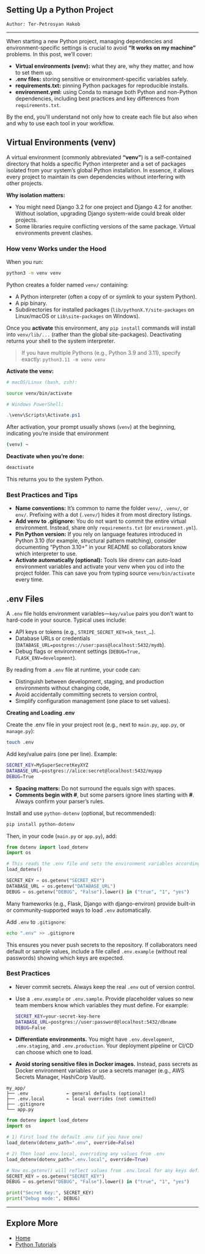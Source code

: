 ## Setting Up a Python Project


```
Author: Ter-Petrosyan Hakob
```

---

When starting a new Python project, managing dependencies and environment-specific settings is crucial to avoid 
**“It works on my machine”** problems. In this post, we’ll cover:

- **Virtual environments (venv):** what they are, why they matter, and how to set them up.
- **.env files:** storing sensitive or environment-specific variables safely.
- **requirements.txt:** pinning Python packages for reproducible installs.
- **environment.yml:** using Conda to manage both Python and non-Python dependencies, including best practices and key differences from `requirements.txt`.

By the end, you’ll understand not only how to create each file but also when and why to use each tool in your workflow.

## Virtual Environments (venv)

A virtual environment (commonly abbreviated **“venv”**) is a self-contained directory that holds a specific Python interpreter and a set of packages isolated from your system’s global Python installation. In essence, it allows every project to maintain its own dependencies without interfering with other projects.

**Why isolation matters:**
- You might need Django 3.2 for one project and Django 4.2 for another. Without isolation, upgrading Django system-wide could break older projects.
- Some libraries require conflicting versions of the same package. Virtual environments prevent clashes.

### How venv Works under the Hood

When you run: 

```bash
python3 -m venv venv
```
Python creates a folder named `venv/` containing:
- A Python interpreter (often a copy of or symlink to your system Python).
- A pip binary.
- Subdirectories for installed packages (`lib/pythonX.Y/site-packages` on Linux/macOS or `Lib\site-packages` on Windows).

Once you **activate** this environment, any `pip install` commands will install into `venv/lib/...` (rather than the global site-packages). Deactivating returns your shell to the system interpreter.

> If you have multiple Pythons (e.g., Python 3.9 and 3.11), specify exactly: ```python3.11 -m venv venv```

**Activate the venv:**

```bash
# macOS/Linux (bash, zsh):

source venv/bin/activate

```

```powershell
# Windows PowerShell:

.\venv\Scripts\Activate.ps1

```

After activation, your prompt usually shows (`venv`) at the beginning, indicating you’re inside that environment

```bash
(venv) ~
```

**Deactivate when you’re done:**

```bash
deactivate

```

This returns you to the system Python.

### Best Practices and Tips

- **Name conventions:** It’s common to name the folder `venv/`, `.venv/`, or `env/`. Prefixing with a dot (`.venv/`) hides it from most directory listings.
- **Add venv to .gitignore:** You do not want to commit the entire virtual environment. Instead, share only `requirements.txt` (or `environment.yml`). 
- **Pin Python version:** If you rely on language features introduced in Python 3.10 (for example, structural pattern matching), 
    consider documenting “Python 3.10+” in your README so collaborators know which interpreter to use.
- **Activate automatically (optional):** Tools like direnv can auto-load environment variables and activate your 
    venv when you cd into the project folder. This can save you from typing source `venv/bin/activate` every time.    

## .env Files

A `.env` file holds environment variables—`key/value` pairs you don’t want to hard-code in your source. Typical uses include:

- API keys or tokens (e.g., `STRIPE_SECRET_KEY=sk_test_…`).
- Database URLs or credentials (`DATABASE_URL=postgres://user:pass@localhost:5432/mydb`).
- Debug flags or environment settings (`DEBUG=True, FLASK_ENV=development`).

By reading from a `.env` file at runtime, your code can:
- Distinguish between development, staging, and production environments without changing code,
- Avoid accidentally committing secrets to version control,
- Simplify configuration management (one place to set values).

**Creating and Loading .env**

Create the .env file in your project root (e.g., next to `main.py`, `app.py`, or `manage.py`):

```bash
touch .env
```

Add key/value pairs (one per line). Example:

```bash
SECRET_KEY=MySuperSecretKeyXYZ
DATABASE_URL=postgres://alice:secret@localhost:5432/myapp
DEBUG=True

```

- **Spacing matters:** Do not surround the equals sign with spaces.
- **Comments begin with #**, but some parsers ignore lines starting with **#**. Always confirm your parser’s rules.

Install and use `python-dotenv` (optional, but recommended):

```bash
pip install python-dotenv
```

Then, in your code (`main.py` or `app.py`), add:

```python
from dotenv import load_dotenv
import os

# This reads the .env file and sets the environment variables accordingly.
load_dotenv()

SECRET_KEY = os.getenv("SECRET_KEY")
DATABASE_URL = os.getenv("DATABASE_URL")
DEBUG = os.getenv("DEBUG", "False").lower() in ("true", "1", "yes")
```

Many frameworks (e.g., Flask, Django with django-environ) provide built-in or community-supported ways to load `.env` automatically.

Add `.env` to `.gitignore`:

```bash
echo ".env" >> .gitignore
```

This ensures you never push secrets to the repository. If collaborators need default or sample values, include a file called `.env.example` (without real passwords) showing which keys are expected.

### Best Practices

- Never commit secrets. Always keep the real `.env` out of version control.
- Use a `.env.example` or `.env.sample`. Provide placeholder values so new team members know which variables they must define. For example:

    ```bash
    SECRET_KEY=your-secret-key-here
    DATABASE_URL=postgres://user:password@localhost:5432/dbname
    DEBUG=False
    ```
- **Differentiate environments.** You might have `.env.development`, `.env.staging`, and `.env.production`. 
    Your deployment pipeline or CI/CD can choose which one to load.
- **Avoid storing sensitive files in Docker images.** Instead, pass secrets as Docker environment variables or use a secrets manager 
    (e.g., AWS Secrets Manager, HashiCorp Vault).

```
my_app/
├── .env              ← general defaults (optional)
├── .env.local        ← local overrides (not committed)
├── .gitignore
└── app.py
```

```python
from dotenv import load_dotenv
import os

# 1) First load the default .env (if you have one)
load_dotenv(dotenv_path=".env", override=False)

# 2) Then load .env.local, overriding any values from .env
load_dotenv(dotenv_path=".env.local", override=True)

# Now os.getenv() will reflect values from .env.local for any keys defined there.
SECRET_KEY = os.getenv("SECRET_KEY")
DEBUG = os.getenv("DEBUG", "False").lower() in ("true", "1", "yes")

print("Secret Key:", SECRET_KEY)
print("Debug mode:", DEBUG)
```

---

## Explore More

- [Home](./../../README.md)
- [Python Tutorials](./../tutorials.md)